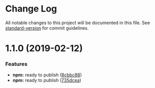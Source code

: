 # Change Log

All notable changes to this project will be documented in this file. See [standard-version](https://github.com/conventional-changelog/standard-version) for commit guidelines.

<a name="1.1.0"></a>
# 1.1.0 (2019-02-12)


### Features

* **npm:** ready to publish ([8cbbc88](https://github.com/NaturesProphet/restart-rancher/commit/8cbbc88))
* **npm:** ready to publish ([735dcea](https://github.com/NaturesProphet/restart-rancher/commit/735dcea))
